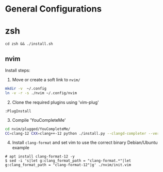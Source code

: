 # General Configurations

# zsh
```
cd zsh && ./install.sh
```

## nvim
Install steps:

1) Move or create a soft link to `nvim/`
```bash
mkdir -v  ~/.config
ln -v -r -s ./nvim ~/.config/nvim
```

2) Clone the required plugins using 'vim-plug'

```
:PlugInstall
```

3) Compile 'YouCompleteMe'
```bash
cd nvim/plugged/YouCompleteMe/
CC=clang-12 CXX=clang++-12 python ./install.py --clangd-completer --verbose
```

4) Install `clang-format` and set vim to use the correct binary
Debian/Ubuntu example
```
# apt install clang-format-12 -y
$ sed -i 's|let g:clang_format_path = "clang-format.*"|let g:clang_format_path = "clang-format-12"|g' ./nvim/init.vim
```
